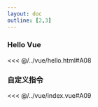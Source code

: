 ```yaml
---
layout: doc
outline: [2,3]
---
```


### Hello Vue
<<< @/../vue/hello.html#A08

### 自定义指令
<<< @/../vue/index.vue#A09